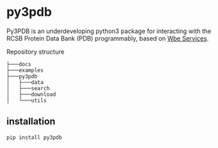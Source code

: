# py3pdb

Py3PDB is an underdeveloping python3 package for interacting with the RCSB Protein Data Bank (PDB) programmably, based on [Wbe Services](https://www.rcsb.org/pages/webservices).

Repository structure

```
├───docs
├───examples
├───py3pdb
│   ├───data
│   ├───search
│   ├───download
│   └───utils
```

## installation

```
pip install py3pdb
```
